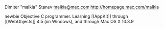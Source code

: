 Dimiter "malkia" Stanev
malkia@mac.com
http://homepage.mac.com/malkia

newbie Objective C programmer.
Learning [[AppKit]] through [[WebObjects]] 4.5 (on Windows), and through Mac OS X 10.3.9